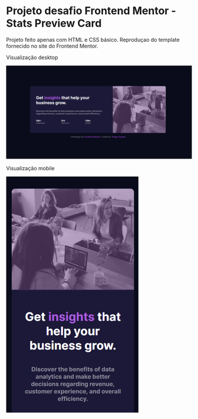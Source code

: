 # Projeto desafio Frontend Mentor - Stats Preview Card

Projeto feito apenas com HTML e CSS básico.
Reproduçao do template fornecido no site do Frontend Mentor.


Visualização desktop

![](assets/images/project_desktop.PNG)


Visualização mobile

![](assets/images/project_mobile.PNG)
